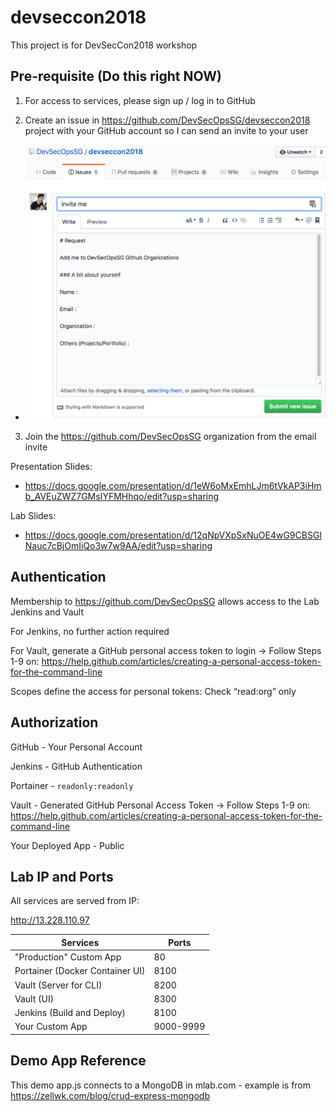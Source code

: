 # devseccon2018

This project is for DevSecCon2018 workshop

## Pre-requisite (Do this right NOW)

1. For access to services, please sign up / log in to GitHub

2. Create an issue in https://github.com/DevSecOpsSG/devseccon2018 project with your GitHub account so I can send an invite to your user

* ![](img/create_issue_template.png)

3. Join the https://github.com/DevSecOpsSG organization from the email invite

Presentation Slides:

 * https://docs.google.com/presentation/d/1eW6oMxEmhLJm6tVkAP3iHmb_AVEuZWZ7GMsIYFMHhqo/edit?usp=sharing

Lab Slides:

 * https://docs.google.com/presentation/d/12qNpVXpSxNuOE4wG9CBSGINauc7cBjOmIiQo3w7w9AA/edit?usp=sharing

## Authentication

Membership to https://github.com/DevSecOpsSG allows access to the Lab Jenkins and Vault

For Jenkins, no further action required

For Vault, generate a GitHub personal access token to login -> Follow Steps 1-9 on: https://help.github.com/articles/creating-a-personal-access-token-for-the-command-line

Scopes define the access for personal tokens: Check “read:org” only

## Authorization

GitHub - Your Personal Account

Jenkins - GitHub Authentication

Portainer - `readonly:readonly`

Vault - Generated GitHub Personal Access Token -> Follow Steps 1-9 on: https://help.github.com/articles/creating-a-personal-access-token-for-the-command-line

Your Deployed App - Public

## Lab IP and Ports

All services are served from IP:

http://13.228.110.97

| Services | Ports |
| --- | --- |
| "Production" Custom App | 80 |
| Portainer (Docker Container UI)| 8100 |
| Vault (Server for CLI) | 8200 |
| Vault (UI) | 8300 |
| Jenkins (Build and Deploy) | 8100 |
| Your Custom App | 9000-9999 |

## Demo App Reference

This demo app.js connects to a MongoDB in mlab.com - example is from https://zellwk.com/blog/crud-express-mongodb
